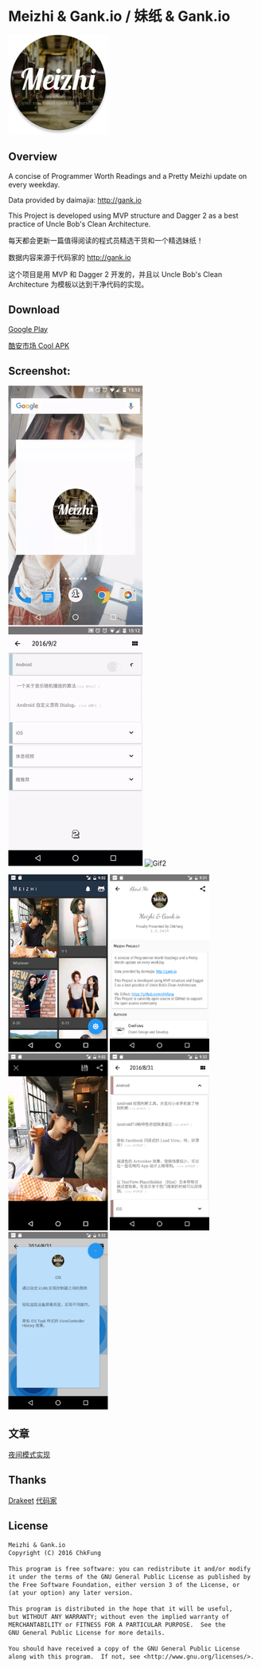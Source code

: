 # Meizhi & Gank.io / 妹纸 & Gank.io


<img src="Screenshot/ic_web_hi_res_144.png" width=200/>


## Overview

A concise of Programmer Worth Readings and a Pretty Meizhi update on every weekday.

Data provided by daimajia: http://gank.io 

This Project is developed using MVP structure and Dagger 2 as a best practice of Uncle Bob's Clean Architecture.


每天都会更新一篇值得阅读的程式员精选干货和一个精选妹纸！

数据内容来源于代码家的 http://gank.io

这个项目是用 MVP 和 Dagger 2 开发的，并且以 Uncle Bob's Clean Architecture 为模板以达到干净代码的实现。


## Download

[Google Play](https://play.google.com/store/apps/details?id=me.chkfung.meizhigankio)

[酷安市场 Cool APK](http://www.coolapk.com/apk/me.chkfung.meizhigankio)

## Screenshot:

![Gif1](Screenshot/1.gif)
![Gif2](Screenshot/2.gif)
![Gif2](Screenshot/3.gif)

<img src="Screenshot/1.png" width=200/>
<img src="Screenshot/2.png" width=200/>
<img src="Screenshot/3.png" width=200/>
<img src="Screenshot/4.png" width=200/>
<img src="Screenshot/5.png" width=200/>

## 文章

[夜间模式实现](http://www.jianshu.com/p/f30ebec8b4ed)

## Thanks

[Drakeet](https://github.com/drakeet)
[代码家](https://github.com/daimajia)

## License

```
Meizhi & Gank.io
Copyright (C) 2016 ChkFung

This program is free software: you can redistribute it and/or modify
it under the terms of the GNU General Public License as published by
the Free Software Foundation, either version 3 of the License, or
(at your option) any later version.

This program is distributed in the hope that it will be useful,
but WITHOUT ANY WARRANTY; without even the implied warranty of
MERCHANTABILITY or FITNESS FOR A PARTICULAR PURPOSE.  See the
GNU General Public License for more details.

You should have received a copy of the GNU General Public License
along with this program.  If not, see <http://www.gnu.org/licenses/>.
```